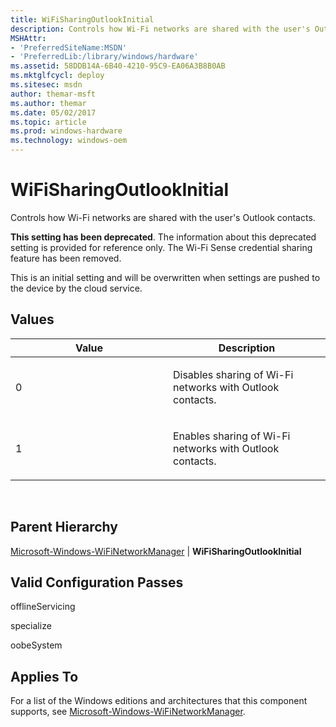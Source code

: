 ```yaml
---
title: WiFiSharingOutlookInitial
description: Controls how Wi-Fi networks are shared with the user's Outlook contacts.
MSHAttr:
- 'PreferredSiteName:MSDN'
- 'PreferredLib:/library/windows/hardware'
ms.assetid: 58DDB14A-6B40-4210-95C9-EA06A3B8B0AB
ms.mktglfcycl: deploy
ms.sitesec: msdn
author: themar-msft
ms.author: themar
ms.date: 05/02/2017
ms.topic: article
ms.prod: windows-hardware
ms.technology: windows-oem
---
```


# WiFiSharingOutlookInitial


Controls how Wi-Fi networks are shared with the user's Outlook contacts.

**This setting has been deprecated**. The information about this deprecated setting is provided for reference only. The Wi-Fi Sense credential sharing feature has been removed.

This is an initial setting and will be overwritten when settings are pushed to the device by the cloud service.

## Values


<table>
<colgroup>
<col width="50%" />
<col width="50%" />
</colgroup>
<thead>
<tr class="header">
<th>Value</th>
<th>Description</th>
</tr>
</thead>
<tbody>
<tr class="odd">
<td><p>0</p></td>
<td><p>Disables sharing of Wi-Fi networks with Outlook contacts.</p></td>
</tr>
<tr class="even">
<td><p>1</p></td>
<td><p>Enables sharing of Wi-Fi networks with Outlook contacts.</p></td>
</tr>
</tbody>
</table>

 

## Parent Hierarchy


[Microsoft-Windows-WiFiNetworkManager](microsoft-windows-wifinetworkmanager.md) | **WiFiSharingOutlookInitial**

## Valid Configuration Passes


offlineServicing

specialize

oobeSystem

## Applies To

For a list of the Windows editions and architectures that this component supports, see [Microsoft-Windows-WiFiNetworkManager](microsoft-windows-wifinetworkmanager.md).

 

 






